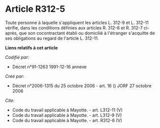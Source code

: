 # Article R312-5

Toute personne à laquelle s'appliquent les articles L. 312-9 et L. 312-11 vérifie, dans les conditions définies aux articles
R. 312-6 et R. 312-7 ci-après, que son cocontractant établi ou domicilié à l'étranger s'acquitte de ses obligations au regard
de l'article L. 312-11.

**Liens relatifs à cet article**

_Codifié par_:

  - Décret n°91-1263 1991-12-16 annexe

_Créé par_:

  - Décret n°2006-1315 du 25 octobre 2006 - art. 16 () JORF 27 octobre 2006

_Cite_:

  - Code du travail applicable à Mayotte. - art. L312-11 (V)
  - Code du travail applicable à Mayotte. - art. L312-9 (V)
  - Code du travail applicable à Mayotte. - art. R312-6 (V)
